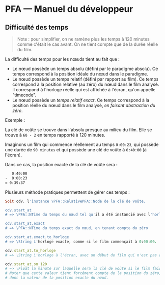 # PFA — Manuel du développeur

## Difficulté des temps

> Note : pour simplifier, on ne ramène plus les temps à 120 minutes comme c'était le cas avant. On ne tient compte que de la durée réelle du film.

La difficulté des temps pour les nœuds tient au fait que :

* Le nœud possède un temps absolu (défini par le paradigme absolu). Ce temps correspond à la position idéale du nœud dans le paradigme.
* Le nœud possède un temps relatif (défini par rapport au film). Ce temps correspond à la position relative (au zéro) du nœud dans le film analysé. Il correspond à l'horloge réelle qui est affichée à l'écran, qu'on appelle "timecode".
* Le nœud possède un *temps relatif exact*. Ce temps correspond à la position réelle du nœud dans le film analysé, *en faisant abstraction du zéro*.

Exemple : 

La clé de voûte se trouve dans l'absolu presque au milieu du film. Elle se trouve à `60 - 2` en temps rapporté à 120 minutes.

Imaginons un film qui commence réellement au temps `0:00:23`, qui possède une durée de `90 minutes` et qui possède une clé de voûte à `0:40:00` (à l'écran).

Dans ce cas, la position exacte de la clé de voûte sera :

~~~bash
   0:40:00
-  0:00:23
= 0:39:37
~~~

Plusieurs méthode pratiques permettent de gérer ces temps :

~~~ruby
Soit cdv, l'instance \PFA::RelativePFA::Node de la clé de voûte.

cdv.start_at
# => \PFA::NTime du temps du nœud tel qu'il a été instancié avec l'horloge du film.

cdv.start_at.exact
# => \PFA::NTime du temps exact du nœud, en tenant compte du zéro

cdv.start_at.exact.to_horloge
# => \String L'horloge exacte, comme si le film commençait à 0:00:00.

cdv.start_at.to_horloge
# => \String L'horloge à l'écran, avec un début de film qui n'est pas à 0:00:00.

cdv.start_at.on_120
# => \Float la minute sur laquelle sera la clé de voûte si le film faisait 120 minutes
# Noter que cette valeur tient forcément compte de la position du zéro, et prend 
# donc la valeur de la position exacte du nœud.


~~~

